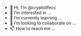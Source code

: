 - 👋 Hi, I’m @cryptolifecc
- 👀 I’m interested in ...
- 🌱 I’m currently learning ...
- 💞️ I’m looking to collaborate on ...
- 📫 How to reach me ...

<!---
cryptolifecc/cryptolifecc is a ✨ special ✨ repository because its `README.md` (this file) appears on your GitHub profile.
You can click the Preview link to take a look at your changes.
--->
